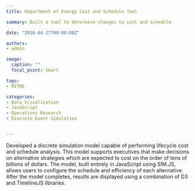 ```yaml
---
title: Department of Energy Cost and Schedule Tool

summary: Built a tool to determine changes to cost and schedule

date: "2016-04-27T00:00:00Z"

authors: 
- admin

image:
  caption: ""
  focal_point: Smart

tags:
- MITRE

categories: 
- Data Visualization
- JavaScript
- Operations Research
- Discrete Event Simulation


---
```


Developed a discrete simulation model capable of performing lifecycle cost and schedule analysis. This model supports executives that make decisions on alternative strategies which are expected to cost on the order of tens of billions of dollars. The model, built entirely in JavaScript using SIM.JS, allows users to configure the schedule and efficiency of each alternative. After the model completes, results are displayed using a combination of D3 and TimelineJS libraries.